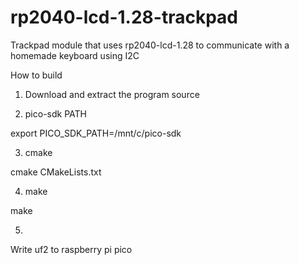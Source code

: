 # rp2040-lcd-1.28-trackpad
 Trackpad module that uses rp2040-lcd-1.28 to communicate with a homemade keyboard using I2C


How to build

1. Download and extract the program source

2. pico-sdk PATH

export PICO_SDK_PATH=/mnt/c/pico-sdk

3. cmake

cmake CMakeLists.txt

4. make

make

5. 

Write uf2 to raspberry pi pico
